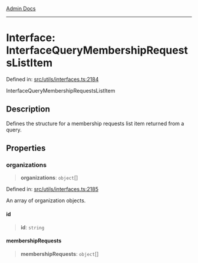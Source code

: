 [Admin Docs](/)

***

# Interface: InterfaceQueryMembershipRequestsListItem

Defined in: [src/utils/interfaces.ts:2184](https://github.com/PalisadoesFoundation/talawa-admin/blob/main/src/utils/interfaces.ts#L2184)

InterfaceQueryMembershipRequestsListItem

## Description

Defines the structure for a membership requests list item returned from a query.

## Properties

### organizations

> **organizations**: `object`[]

Defined in: [src/utils/interfaces.ts:2185](https://github.com/PalisadoesFoundation/talawa-admin/blob/main/src/utils/interfaces.ts#L2185)

An array of organization objects.

#### id

> **id**: `string`

#### membershipRequests

> **membershipRequests**: `object`[]

